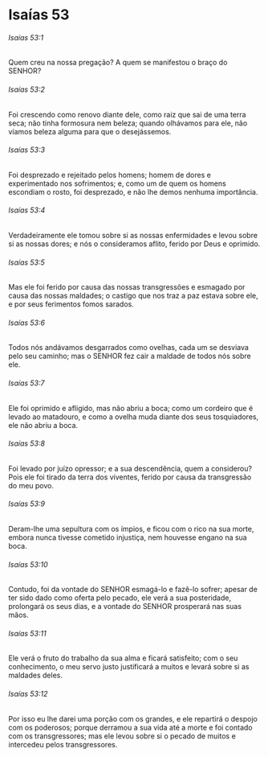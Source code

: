 # Isaías 53

###### Isaías 53:1

Quem creu na nossa pregação? A quem se manifestou o braço do SENHOR?

###### Isaías 53:2

Foi crescendo como renovo diante dele, como raiz que sai de uma terra seca; não tinha formosura nem beleza; quando olhávamos para ele, não víamos beleza alguma para que o desejássemos.

###### Isaías 53:3

Foi desprezado e rejeitado pelos homens; homem de dores e experimentado nos sofrimentos; e, como um de quem os homens escondiam o rosto, foi desprezado, e não lhe demos nenhuma importância.

###### Isaías 53:4

Verdadeiramente ele tomou sobre si as nossas enfermidades e levou sobre si as nossas dores; e nós o consideramos aflito, ferido por Deus e oprimido.

###### Isaías 53:5

Mas ele foi ferido por causa das nossas transgressões e esmagado por causa das nossas maldades; o castigo que nos traz a paz estava sobre ele, e por seus ferimentos fomos sarados.

###### Isaías 53:6

Todos nós andávamos desgarrados como ovelhas, cada um se desviava pelo seu caminho; mas o SENHOR fez cair a maldade de todos nós sobre ele.

###### Isaías 53:7

Ele foi oprimido e afligido, mas não abriu a boca; como um cordeiro que é levado ao matadouro, e como a ovelha muda diante dos seus tosquiadores, ele não abriu a boca.

###### Isaías 53:8

Foi levado por juízo opressor; e a sua descendência, quem a considerou? Pois ele foi tirado da terra dos viventes, ferido por causa da transgressão do meu povo.

###### Isaías 53:9

Deram-lhe uma sepultura com os ímpios, e ficou com o rico na sua morte, embora nunca tivesse cometido injustiça, nem houvesse engano na sua boca.

###### Isaías 53:10

Contudo, foi da vontade do SENHOR esmagá-lo e fazê-lo sofrer; apesar de ter sido dado como oferta pelo pecado, ele verá a sua posteridade, prolongará os seus dias, e a vontade do SENHOR prosperará nas suas mãos.

###### Isaías 53:11

Ele verá o fruto do trabalho da sua alma e ficará satisfeito; com o seu conhecimento, o meu servo justo justificará a muitos e levará sobre si as maldades deles.

###### Isaías 53:12

Por isso eu lhe darei uma porção com os grandes, e ele repartirá o despojo com os poderosos; porque derramou a sua vida até a morte e foi contado com os transgressores; mas ele levou sobre si o pecado de muitos e intercedeu pelos transgressores.


